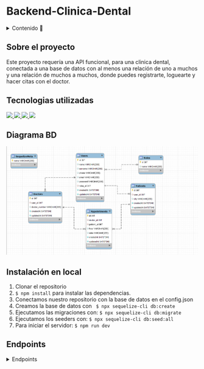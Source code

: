 # Backend-Clinica-Dental

<details>
  <summary>Contenido 📝</summary>
  <ol>
    <li><a href="#sobre-el-proyecto">Sobre el proyecto</a></li>
    <li><a href="#Tecnologias-utilizadas">Tecnologias utilizadas</a></li>
    <li><a href="#diagrama-bd">Diagrama</a></li>
    <li><a href="#instalación-en-local">Instalación</a></li>
    <li><a href="#endpoints">Endpoints</a></li>
  </ol>
</details>

## Sobre el proyecto
Este proyecto requería una API funcional, para una clinica dental, conectada a una base de datos con al menos una relación de uno a muchos y una relación de muchos a muchos, donde puedes registrarte, loguearte y hacer citas con el doctor.

## Tecnologias utilizadas

<a href="https://www.mongodb.com/">
    <img src= "https://img.shields.io/badge/MongoDB-%234ea94b.svg?style=for-the-badge&logo=mongodb&logoColor=white"/>
</a>
<a href="https://www.expressjs.com/">
    <img src= "https://img.shields.io/badge/express.js-%23404d59.svg?style=for-the-badge&logo=express&logoColor=%2361DAFB"/>
</a>
<a href="https://nodejs.org/es/">
    <img src= "https://img.shields.io/badge/node.js-026E00?style=for-the-badge&logo=node.js&logoColor=white"/>
</a>
<a href="https://developer.mozilla.org/es/docs/Web/JavaScript">
    <img src= "https://img.shields.io/badge/javascript-EFD81D?style=for-the-badge&logo=javascript&logoColor=black"/>
</a>

## Diagrama BD
<img src="./img/bbdd.png" width=900px></img>

## Instalación en local
1. Clonar el repositorio
2. ` $ npm install ` para instalar las dependencias.
3. Conectamos nuestro repositorio con la base de datos en el config.json
4. Creamos la base de datos con ``` $ npx sequelize-cli db:create```
5. Ejecutamos las migraciones con: ``` $ npx sequelize-cli db:migrate ``` 
6. Ejecutamos los seeders con: ``` $ npx sequelize-cli db:seed:all ``` 
7. Para iniciar el servidor:  ``` $ npm run dev ```

## Endpoints
<details> -->
<summary>Endpoints</summary>

- AUTH
    - REGISTER

            POST http://localhost:4000/register
        body:
        ``` js
            {
                "name": "David",
                "surname": "Garcia",
                "phone": "111222333",
                "email": "david@david.com",
                "password": "princes"
            }
        ```

    - LOGIN

            POST http://localhost:4000/login  
        body:
        ``` js
            {
                "email": "david@david.com",
                "password": "princes"
            }
        ```

     - View Profile

            GET http://localhost:4000/profile 
    
      
      - Update Profile

            PUT http://localhost:4000/admin-deleterol
        body:
        ``` js
            {
                "name":"david",
                "surname":"perez",
                "phone":"333444111",
                "email":"david@david.com",
                "password":"banana"
            }
        ```
    
    
     - New Appointment

            POST http://localhost:4000/appointment  
            body:
        ``` js
            {
                "doctor_id": 1,
                "date": "12/1/2012",
                "hour": "20:00"
            }
        ```

     - Update Appointment

            PUT http://localhost:4000/appointment
        body:
        ``` js
            {
                "hour": "10:00",
                "date": "13/2/2023",
                "app_id": 3
            }
        ```

       
     - Get Appointment

            GET http://localhost:4000/appointment


    
    - Delete Appointment by ID

            Delete http://localhost:4000/appointment/id
    
    
    - Get Appointment Doctor

            GET http://localhost:4000/appointmentDr
    
    
    
    - Get Users Admin

            GET http://localhost:4000/adminuser
            
            
            
            - Get Appointment Admin

            GET http://localhost:4000/adminappointments


   - Create Role

            POST http://localhost:4000//admin-createrol
        body:
        ``` js
            {
                "name": "paciente"
            }
        ```

   - Update Role

            POST http://localhost:4000/admin-updaterol
        body:
        ``` js
             {
                "name": "paciente"
            }
        ```

   - Delete Role

            UP http://localhost:4000/admin-deleterol
        body:
        ``` js
            {
                "name": "paciente"
            }
        ```

   - Get all Role

            UP http://localhost:4000/admin-deleterol
        body:
        ``` js
            {
                "name": "paciente"
            }
        ```


</details>
